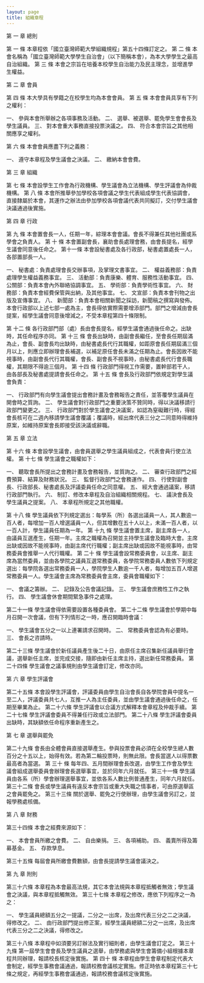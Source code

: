 ```yaml
---
layout: page
title: 組織章程
---
```




第 一 章  總則

第 一 條  本章程依「國立臺灣師範大學組織規程」第五十四條訂定之。
第 二 條  本會名稱為「國立臺灣師範大學學生自治會」（以下簡稱本會），為本大學學生之最高自治組織。
第 三 條  本會之宗旨在培養本校學生自治能力及民主理念，並增進學生權益。



第 二 章  會員

第 四 條  本大學具有學籍之在校學生均為本會會員。
第 五 條  本會會員具享有下列之權利：

一、 參與本會所舉辦之各項事務及活動。
二、 選舉、被選舉、罷免學生會會長及學生議員。
三、 對本會重大事務直接投票決議之。
四、 符合本會宗旨之其他相關應享之權利。


第 六 條  本會會員應盡下列之義務：

一、 遵守本章程及學生議會之決議。
二、 繳納本會會費。



第 三 章  組織

第 七 條  本會設學生工作會為行政機構、學生議會為立法機構、學生評議會為仲裁機構。
第 八 條  本會所推舉參加學校各項會議之學生代表組成學生代表協調會，直接隸屬於本會，其運作之辦法由參加學校各項會議代表共同擬訂，交付學生議會決議通過後實施。




第 四 章  行政

第 九 條  本會置會長一人，任期一年，綜理本會會議。會長不得兼任其他社團或系學會之負責人。
第 十 條  本會置副會長，襄助會長處理會務，由會長提名，經學生議會同意後任命之。
第十一條  本會設秘書處及各行政部，秘書處置處長一人，各部置部長一人。

一、 秘書處：負責處理會長交辦事項，及掌理文書事宜。
二、 權益義務部：負責處理學生權益義務事宜。
三、 活動部：負責康樂、體育、服務性活動事宜。
四、 公關部：負責本會內外聯絡協調事宜。
五、 學術部：負責學術性事宜。
六、 財務部：負責本會經費保管與出納，及其他事宜。
七、 文宣部：負責本會刊物之出版及宣傳事宜。
八、 新聞部：負責本會相關新聞之採訪，新聞稿之撰寫與發佈。
本會行政部以上述七部一處為主，會長得依實際需要增添部門。部門之增減由會長提案，經學生議會同意後增減之，不受本章程第四十條限制。


第 十二 條  各行政部門部（處）長由會長提名，經學生議會通過後任命之。出缺時，其任命程序亦同。
第 十三 條  會長出缺時，由副會長繼任，至會長任期屆滿為止，會長、副會長均出缺時，由秘書處長代行其職權，如距原會長任期屆滿三個月以上，則應立即辦理會長補選，以補足原任會長未滿之任期為止。會長因故不能視事時，由副會長代行其職權，會長、副會長不視事時，由秘書處長代行會長職權，其期限不得逾三個月。
第 十四 條  行政部門得視工作需要，置幹部若干人，由各部長及秘書處提請會長任命之。
第 十五 條  會長及行政部門依規定對學生議會負責：

一、 行政部門有向學生議會提出會務計畫及會務報告之責任，並答覆學生議員在開會時之質詢。
二、 學生議會對行政部門之重要決策不贊同時，得以決議移請行政部門變更之。
三、 行政部門對於學生議會之決議案，如認為窒礙難行時，得經會長核可在二週內移請學生議會覆議；覆議時，經出席代表三分之二同意時得維持原案，如維持原案會長即接受該決議或辭職。



第 五 章  立法

第 十六 條  本會設學生議會，由會員選舉之學生議員組成之，代表會員行使立法權。
第 十七 條  學生議會之職權如下：

一、 聽取會長所提出之會務計畫及會務報告，並質詢之。
二、 審查行政部門之經費預算、結算及財務狀況。
三、 監督行政部門之會務運作。
四、 行使對副會長、行政部長、秘書處長及評議委員任命之同意權。
五、 經大會通過議案，移請行政部門執行。
六、 制訂、修改本章程及自治組織相關規程。
七、 議決會長及學生議員之提案。
八、 本章程所規定之其他職權。



第 十八 條  學生議員依下列規定選出：每學系（所）各選出議員一人，其人數逾一百人者，每增加一百人增選議員一人，但其增數在五十人以上，未滿一百人者，以一百人計，學生議員任期為一年。
第 十九 條  學生議會置主席，副主席各一人，由議員互選產生，任期一年。主席之職權為召開並主持學生議會及臨時大會。主席出缺或因故不能視事時，由副主席代行職權；副主席出缺或因故不能視事時，由常務委員會推舉一人代行職權。
第 二十 條  學生議會設常務委員會，以主席、副主席為當然委員，並由各學院之議員互選常務委員，各學院常務委員人數依下列規定選出：每學院各選出常務委員一人，學院學生人數逾一千人者，每增加五百人增選常務委員一人。學生議會主席為常務委員會主席，委員會職權如下：

一、 會議之籌辦。
二、 記錄及公告會議記錄。
三、 學生議會庶務性工作之執行。
四、 學生議會休會期間緊急事件之處理。



第二十一條  學生議會得依需要設置各種委員會。
第二十二條  學生議會於學期中每月召開一次會議，但有下列情形之一時，應召開臨時會議：

一、 學生議會五分之一以上連署請求召開時。
二、 常務委員會認為有必要時。
三、 會長之咨請時。



第二十三條  學生議會於新任議員產生後二十日，由原任主席召集新任議員舉行會議，選舉新任主席，並完成交接，隨即由新任主席主持，選出新任常務委員。
第二十四條  學生議會之議事規則由學生議會訂定，修改亦同。



第 六 章  學生評議會

第二十五條  本會設學生評議會，評議委員由學生自治會長自各學院會員中提名一至二人，評議委員共七人，互推一人為主任委員，並由學生議會通過後任命之，任期至畢業為止。
第二十六條  學生評議會以合議方式解釋本會章程及仲裁手續。
第二十七條  學生評議會委員不得兼任行政或立法部門。
第二十八條  學生評議會委員出缺時，其缺額依任命程序重新產生之。



第 七 章  選舉與罷免

第二十九條  會長由全體會員直接選舉產生。參與投票會員必須在全校學生總人數百分之十五以上，始得有效。若為第二輪投票時，則無此限。會長當選人以得票數最高者為當選。
第 三十 條  每年四、五月間辦理會長改選，由學生工作會及學生議會組成選舉委員會辦理會長選舉事宜，並於同年六月就任。
第三十一條  學生議員由各系（所）學會辦理選舉事宜，並依各系人數比例普通產生，同年六月就任。
第三十二條  會長或學生議員有違反本會宗旨或重大失職之情事者，可由原選舉區之會員罷免之。
第三十三條  關於選舉、罷免之行使辦理，由學生議會另訂之，並報學務處核備。



第 八 章  財務

第三十四條  本會之經費來源如下：

一、 本會會員所繳之會費。
二、 自由樂捐。
三、 各項補助。
四、 義賣所得及籌募基金。
五、 存款孳息。

第三十五條  每屆會員所繳會費數額，由會長提請學生議會議決之。



第 九 章  附則

第三十六條  本章程為本會最高法規，其它本會法規與本章程抵觸者無效；學生議會之決議，與本章程抵觸無效。
第三十七條  本章程之修改，應依下列程序之一為之：

一、 學生議員總額五分之一提議，二分之一出席，及出席代表三分之二之決議，得修改之。
二、 由行政部門提出修正案，經學生議員總額二分之一出席，及出席代表三分之二之決議，得修改之。


第三十八條  本章程中如須要另訂辦法及實行細則者，由學生議會訂定之。
第三十九條  第一屆學生會會長及學生議員之選舉，由學務處與學生會籌備小組根據本章程共同辦理，報請校長核定後實施。
第 四十 條  本章程由學生會章程制定代表大會制定，經學生事務會議通過，報請校務會議核定實施。修正時依本章程第三十七條之規定，再經學生事務會議通過，報請校務會議核定後實施。



